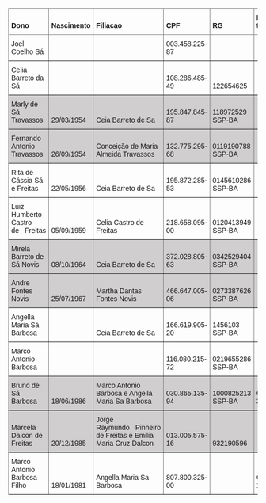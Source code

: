 <style type="text/css">
.tg  {border-collapse:collapse;border-spacing:0;}
.tg td{border-color:black;border-style:solid;border-width:1px;font-family:Arial, sans-serif;font-size:14px;
  overflow:hidden;padding:10px 5px;word-break:normal;}
.tg th{border-color:black;border-style:solid;border-width:1px;font-family:Arial, sans-serif;font-size:14px;
  font-weight:normal;overflow:hidden;padding:10px 5px;word-break:normal;}
.tg .tg-pb0m{border-color:inherit;text-align:center;vertical-align:bottom}
.tg .tg-blwt{background-color:#D0CECE;border-color:inherit;text-align:center;vertical-align:middle}
.tg .tg-9wq8{border-color:inherit;text-align:center;vertical-align:middle}
.tg .tg-ufsl{background-color:#D0CECE;border-color:inherit;text-align:left;vertical-align:bottom}
.tg .tg-9l3p{border-color:inherit;color:#F00;font-weight:bold;text-align:center;vertical-align:bottom}
.tg .tg-luvl{border-color:inherit;color:#4472C4;font-weight:bold;text-align:center;vertical-align:middle}
.tg .tg-0thz{border-color:inherit;font-weight:bold;text-align:left;vertical-align:bottom}
.tg .tg-uzvj{border-color:inherit;font-weight:bold;text-align:center;vertical-align:middle}
.tg .tg-j6zm{font-weight:bold;text-align:left;vertical-align:bottom}
.tg .tg-za14{border-color:inherit;text-align:left;vertical-align:bottom}
.tg .tg-7zrl{text-align:left;vertical-align:bottom}
.tg .tg-6l0w{border-color:inherit;color:#C00000;font-weight:bold;text-align:center;vertical-align:middle}
.tg .tg-5f3o{background-color:#D0CECE;border-color:inherit;color:#4472C4;font-weight:bold;text-align:center;vertical-align:middle}
.tg .tg-qtwf{background-color:#70AD47;text-align:left;vertical-align:bottom}
.tg .tg-monz{background-color:#D0CECE;border-color:inherit;text-align:left;vertical-align:top}
</style>
<table class="tg">
<thead>
  <tr>
    <th class="tg-0thz">Dono</th>
    <th class="tg-0thz">Nascimento</th>
    <th class="tg-0thz">Filiacao</th>
    <th class="tg-0thz">CPF</th>
    <th class="tg-0thz">RG</th>
    <th class="tg-0thz">Registro trabalho</th>
    <th class="tg-uzvj">M. 37.653&nbsp;&nbsp;&nbsp;07.07.16</th>
    <th class="tg-uzvj">R1. 37.653</th>
    <th class="tg-uzvj">R4. 37.653</th>
    <th class="tg-uzvj">AV6. 37.653</th>
    <th class="tg-uzvj">R7. 37.653</th>
    <th class="tg-j6zm">CPF Regular</th>
  </tr>
</thead>
<tbody>
  <tr>
    <td class="tg-za14">Joel Coelho Sá</td>
    <td class="tg-za14"></td>
    <td class="tg-za14"></td>
    <td class="tg-za14">003.458.225-87</td>
    <td class="tg-0thz"> </td>
    <td class="tg-0thz"> </td>
    <td class="tg-9wq8">50%</td>
    <td class="tg-9l3p">0%</td>
    <td class="tg-9wq8">0%</td>
    <td class="tg-9wq8">0%</td>
    <td class="tg-9wq8">0%</td>
    <td class="tg-7zrl"> </td>
  </tr>
  <tr>
    <td class="tg-za14">Celia Barreto da Sá</td>
    <td class="tg-za14"></td>
    <td class="tg-za14"></td>
    <td class="tg-za14">108.286.485-49</td>
    <td class="tg-za14">122654625</td>
    <td class="tg-0thz"> </td>
    <td class="tg-9wq8">50%</td>
    <td class="tg-pb0m">50%</td>
    <td class="tg-6l0w">0%</td>
    <td class="tg-9wq8">0%</td>
    <td class="tg-9wq8">0%</td>
    <td class="tg-7zrl"> </td>
  </tr>
  <tr>
    <td class="tg-ufsl">Marly de Sá Travassos</td>
    <td class="tg-ufsl">29/03/1954</td>
    <td class="tg-ufsl">Ceia Barreto de Sa</td>
    <td class="tg-ufsl">195.847.845-87</td>
    <td class="tg-ufsl">118972529 SSP-BA</td>
    <td class="tg-ufsl"> </td>
    <td class="tg-blwt" rowspan="2">0%</td>
    <td class="tg-5f3o" rowspan="2">12.5%</td>
    <td class="tg-5f3o" rowspan="2">25%</td>
    <td class="tg-blwt" rowspan="2">25%</td>
    <td class="tg-blwt" rowspan="2">25%</td>
    <td class="tg-qtwf"> </td>
  </tr>
  <tr>
    <td class="tg-ufsl">Fernando Antonio Travassos</td>
    <td class="tg-ufsl">26/09/1954</td>
    <td class="tg-ufsl">Conceição de Maria Almeida Travassos</td>
    <td class="tg-ufsl">132.775.295-68</td>
    <td class="tg-ufsl">0119190788 SSP-BA</td>
    <td class="tg-ufsl"> </td>
    <td class="tg-qtwf"> </td>
  </tr>
  <tr>
    <td class="tg-za14">Rita de Cássia Sá e Freitas</td>
    <td class="tg-za14">22/05/1956</td>
    <td class="tg-za14">Ceia Barreto de Sa</td>
    <td class="tg-za14">195.872.285-53</td>
    <td class="tg-za14">0145610286 SSP-BA</td>
    <td class="tg-za14"> </td>
    <td class="tg-9wq8" rowspan="2">0%</td>
    <td class="tg-luvl" rowspan="2">12.5%</td>
    <td class="tg-luvl" rowspan="2">25%</td>
    <td class="tg-luvl">25%</td>
    <td class="tg-9wq8">25%</td>
    <td class="tg-qtwf"> </td>
  </tr>
  <tr>
    <td class="tg-za14">Luiz Humberto Castro de&nbsp;&nbsp;&nbsp;Freitas</td>
    <td class="tg-za14">05/09/1959</td>
    <td class="tg-za14">Celia Castro de Freitas</td>
    <td class="tg-za14">218.658.095-00</td>
    <td class="tg-za14">0120413949 SSP-BA</td>
    <td class="tg-za14"> </td>
    <td class="tg-6l0w">0%</td>
    <td class="tg-9wq8">0%</td>
    <td class="tg-qtwf"> </td>
  </tr>
  <tr>
    <td class="tg-ufsl">Mirela Barreto de Sá Novis</td>
    <td class="tg-ufsl">08/10/1964</td>
    <td class="tg-ufsl">Ceia Barreto de Sa</td>
    <td class="tg-ufsl">372.028.805-63</td>
    <td class="tg-ufsl">0342529404 SSP-BA</td>
    <td class="tg-ufsl"> </td>
    <td class="tg-blwt" rowspan="2">0%</td>
    <td class="tg-5f3o" rowspan="2">12.5%</td>
    <td class="tg-5f3o" rowspan="2">25%</td>
    <td class="tg-blwt" rowspan="2">25%</td>
    <td class="tg-blwt" rowspan="2">25%</td>
    <td class="tg-qtwf"> </td>
  </tr>
  <tr>
    <td class="tg-ufsl">Andre Fontes Novis</td>
    <td class="tg-ufsl">25/07/1967</td>
    <td class="tg-ufsl">Martha Dantas Fontes Novis</td>
    <td class="tg-ufsl">466.647.005-06</td>
    <td class="tg-ufsl">0273387626 SSP-BA</td>
    <td class="tg-ufsl"> </td>
    <td class="tg-qtwf"> </td>
  </tr>
  <tr>
    <td class="tg-za14">Angella Maria Sá Barbosa</td>
    <td class="tg-za14"></td>
    <td class="tg-za14">Ceia Barreto de Sa</td>
    <td class="tg-za14">166.619.905-20</td>
    <td class="tg-za14">1456103 SSP-BA</td>
    <td class="tg-za14"> </td>
    <td class="tg-9wq8" rowspan="2">0%</td>
    <td class="tg-luvl" rowspan="2">12.5%</td>
    <td class="tg-luvl" rowspan="2">25%</td>
    <td class="tg-9wq8" rowspan="2">25%</td>
    <td class="tg-6l0w" rowspan="2">0%</td>
    <td class="tg-7zrl"> </td>
  </tr>
  <tr>
    <td class="tg-za14">Marco Antonio Barbosa</td>
    <td class="tg-za14"></td>
    <td class="tg-za14"></td>
    <td class="tg-za14">116.080.215-72</td>
    <td class="tg-za14">0219655286 SSP-BA</td>
    <td class="tg-za14"> </td>
    <td class="tg-7zrl"> </td>
  </tr>
  <tr>
    <td class="tg-ufsl">Bruno de Sá Barbosa</td>
    <td class="tg-ufsl">18/06/1986</td>
    <td class="tg-ufsl">Marco Antonio Barbosa e Angella Maria Sa Barbosa</td>
    <td class="tg-ufsl">030.865.135-94</td>
    <td class="tg-ufsl">1000825213 SSP-BA</td>
    <td class="tg-ufsl">OAB/BA 36.298</td>
    <td class="tg-blwt" rowspan="2">0%</td>
    <td class="tg-blwt" rowspan="2">0%</td>
    <td class="tg-blwt" rowspan="2">0%</td>
    <td class="tg-blwt" rowspan="2">0%</td>
    <td class="tg-5f3o" rowspan="2">12.5%</td>
    <td class="tg-qtwf"> </td>
  </tr>
  <tr>
    <td class="tg-ufsl">Marcela Dalcon de Freitas</td>
    <td class="tg-ufsl">20/12/1985</td>
    <td class="tg-monz"> Jorge Raymundo&nbsp;&nbsp;&nbsp;Pinheiro de Freitas e Emilia Maria Cruz Dalcon</td>
    <td class="tg-ufsl">013.005.575-16</td>
    <td class="tg-ufsl">932190596</td>
    <td class="tg-ufsl"> </td>
    <td class="tg-qtwf"> </td>
  </tr>
  <tr>
    <td class="tg-za14">Marco Antonio Barbosa Filho</td>
    <td class="tg-za14">18/01/1981</td>
    <td class="tg-za14">Angella Maria Sa Barbosa</td>
    <td class="tg-za14">807.800.325-00</td>
    <td class="tg-za14"> </td>
    <td class="tg-za14">CRM/BA 18846</td>
    <td class="tg-9wq8">0%</td>
    <td class="tg-9wq8">0%</td>
    <td class="tg-9wq8">0%</td>
    <td class="tg-9wq8">0%</td>
    <td class="tg-luvl">12.5%</td>
    <td class="tg-qtwf"> </td>
  </tr>
</tbody>
</table>
